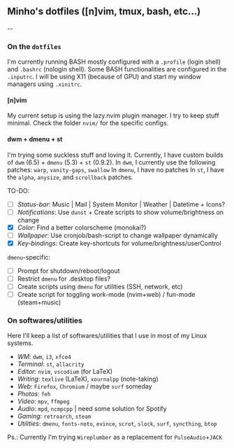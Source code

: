 ## Minho's dotfiles ([n]vim, tmux, bash, etc...)
--

### On the `dotfiles`
I'm currently running BASH mostly configured with a `.profile` (login shell) and `.bashrc` (nologin shell).
Some BASH functionalities are configured in the `.inputrc`.
I will be using X11 (because of GPU) and start my window managers using `.xinitrc`.

#### [n]vim

My current setup is using the lazy.nvim plugin manager.
I try to keep stuff minimal. Check the folder `nvim/` for the specific configs.

#### dwm + dmenu + st

I'm trying some suckless stuff and loving it. Currently, I have custom builds of `dwm` (6.5) + `dmenu` (5.3) + `st` (0.9.2).
In `dwm`, I currently use the following patches: `warp`, `vanity-gaps`, `swallow`
In `dmenu`, I have no patches
In `st`, I have the `alpha`, `anysize`, and `scrollback` patches.

TO-DO:
- [ ] *Status-bar*: Music | Mail | System Monitor | Weather | Datetime + Icons?
- [ ] *Notifications*: Use `dunst` + Create scripts to show volume/brightness on change
- [x] *Color*: Find a better colorscheme (monokai?)
- [ ] *Wallpaper*: Use cronjob/bash-script to change wallpaper dynamically
- [x] *Key-bindings*: Create key-shortcuts for volume/brightness/userControl

`dmenu`-specific:
- [ ] Prompt for shutdown/reboot/logout
- [ ] Restrict `dmenu` for .desktop files?
- [ ] Create scripts using `dmenu` for utilities (SSH, network, etc)
- [ ] Create script for toggling work-mode (nvim+web) / fun-mode (steam+music)

### On softwares/utilities

Here I'll keep a list of softwares/utilities that I use in most of my Linux systems.

- *WM*: `dwm`, `i3`, `xfce4`
- *Terminal*: `st`, `allacrity`
- *Editor*: `nvim`, `vscodium` (for LaTeX)
- *Writing*: `texlive` (LaTeX), `xournalpp` (note-taking)
- *Web*: `Firefox`, `Chromium` / maybe `surf` someday
- *Photos*: `feh`
- *Video*: `mpv`, `ffmpeg`
- *Audio*: `mpd`, `ncmpcpp` | need some solution for Spotify
- *Gaming*: `retroarch`, `steam`
- *Utilities*: `dmenu`, `fonts-noto`, `evince`, `scrot`, `slock`, `surf`, `syncthing`, `btop`

Ps.: Currently I'm trying `Wireplumber` as a replacement for `PulseAudio`+`JACK`
